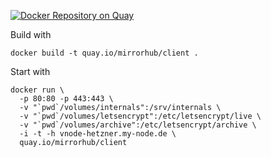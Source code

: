 [![Docker Repository on Quay](https://quay.io/repository/mirrorhub/client/status "Docker Repository on Quay")](https://quay.io/repository/mirrorhub/client)

Build with

```
docker build -t quay.io/mirrorhub/client .
```

Start with

```
docker run \
  -p 80:80 -p 443:443 \
  -v "`pwd`/volumes/internals":/srv/internals \
  -v "`pwd`/volumes/letsencrypt":/etc/letsencrypt/live \
  -v "`pwd`/volumes/archive":/etc/letsencrypt/archive \
  -i -t -h vnode-hetzner.my-node.de \
  quay.io/mirrorhub/client
```
